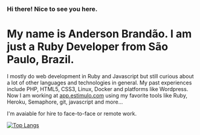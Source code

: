 ### Hi there! Nice to see you here.

# My name is Anderson Brandão. I am just a Ruby Developer from São Paulo, Brazil.

I mostly do web development in Ruby and Javascript but still curious about a lot of other languages and technologies in general. My past experiences include PHP, HTML5, CSS3, Linux, Docker and platforms like Wordpress. Now I am working at [app.estimulo.com](https://app.estimulo2020.org/) using my favorite tools like Ruby, Heroku, Semaphore, git, javascript and more...

I'm avaiable for hire to face-to-face or remote work.

[![Top Langs](https://github-readme-stats.vercel.app/api/top-langs/?username=abrandao&layout=compact&langs_count=10)](https://github.com/anuraghazra/github-readme-stats)
